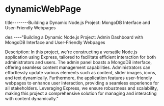 # dynamicWebPage

title--------Building a Dynamic Node.js Project: MongoDB Interface and User-Friendly Webpages

des ----"Building a Dynamic Node.js Project: Admin Dashboard with MongoDB Interface and User-Friendly Webpages

Description:
In this project, we're constructing a versatile Node.js application using Express,
 tailored to facilitate efficient interaction for both administrators and users.
 The admin panel boasts a MongoDB interface, offering seamless content management capabilities.
 Administrators can effortlessly update various elements such as content, slider images, icons, and text dynamically.
 Furthermore, the application features user-friendly webpages to enhance user interaction, providing a seamless
 experience for all stakeholders. Leveraging Express, we ensure robustness and scalability, making this project
 a comprehensive solution for managing and interacting with content dynamically."
 
